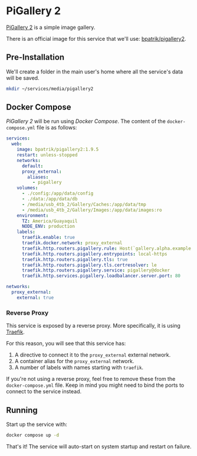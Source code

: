 # PiGallery 2

[PiGallery 2](https://bpatrik.github.io/pigallery2/) is a simple image gallery.

There is an official image for this service that we'll use: [bpatrik/pigallery2](https://hub.docker.com/r/bpatrik/pigallery2).

## Pre-Installation

We'll create a folder in the main user's home where all the service's data will be saved.

```bash
mkdir ~/services/media/pigallery2
```

## Docker Compose

*PiGallery 2* will be run using *Docker Compose*. The content of the `docker-compose.yml` file is as follows:

```yaml
services:
  web:
    image: bpatrik/pigallery2:1.9.5
    restart: unless-stopped
    networks:
      default:
      proxy_external:
        aliases:
          - pigallery
    volumes:
      - ./config:/app/data/config
      - ./data:/app/data/db
      - /media/usb_4tb_2/Gallery/Caches:/app/data/tmp
      - /media/usb_4tb_2/Gallery/Images:/app/data/images:ro
    environment:
      TZ: America/Guayaquil
      NODE_ENV: production
    labels:
      traefik.enable: true
      traefik.docker.network: proxy_external
      traefik.http.routers.pigallery.rule: Host(`gallery.alpha.example.com`) || Host(`gallery.alpha.home.example.com`)
      traefik.http.routers.pigallery.entrypoints: local-https
      traefik.http.routers.pigallery.tls: true
      traefik.http.routers.pigallery.tls.certresolver: le
      traefik.http.routers.pigallery.service: pigallery@docker
      traefik.http.services.pigallery.loadbalancer.server.port: 80

networks:
  proxy_external:
    external: true
```

### Reverse Proxy

This service is exposed by a reverse proxy. More specifically, it is using [Traefik](../networking/traefik.md).

For this reason, you will see that this service has:

1. A directive to connect it to the `proxy_external` external network.
2. A container alias for the `proxy_external` network.
3. A number of labels with names starting with `traefik`.

If you're not using a reverse proxy, feel free to remove these from the `docker-compose.yml` file.
Keep in mind you might need to bind the ports to connect to the service instead.

## Running

Start up the service with:

```bash
docker compose up -d
```

That's it! The service will auto-start on system startup and restart on failure.
